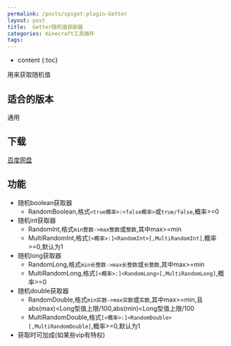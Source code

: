 ```yaml
---
permalink: /posts/spigot-plugin-Getter
layout: post
title:  Getter随机值获取器
categories: minecraft工具插件
tags:
---
```


* content
{:toc}

用来获取随机值




## 适合的版本
通用

## 下载
[百度网盘](https://pan.baidu.com/s/1hs2sreG)

## 功能
* 随机boolean获取器
  * RandomBoolean,格式`<true概率>:<false概率>`或`true/false`,概率>=0
* 随机int获取器
  * RandomInt,格式`min整数->max整数`或`整数`,其中max>=min
  * MultiRandomInt,格式`[<概率>:]<RandomInt>[,MultiRandomInt]`,概率>=0,默认为1
* 随机long获取器
  * RandomLong,格式`min长整数->max长整数`或`长整数`,其中max>=min
  * MultiRandomLong,格式`[<概率>:]<RandomLong>[,MultiRandomLong]`,概率>=0
* 随机double获取器
  * RandomDouble,格式`min实数->max实数`或`实数`,其中max>=min,且abs(max)<Long型值上限/100,abs(min)<Long型值上限/100
  * MultiRandomDouble,格式`[<概率>:]<RandomDouble>[,MultiRandomDouble]`,概率>=0,默认为1
* 获取时可加成(如某些vip有特权)
